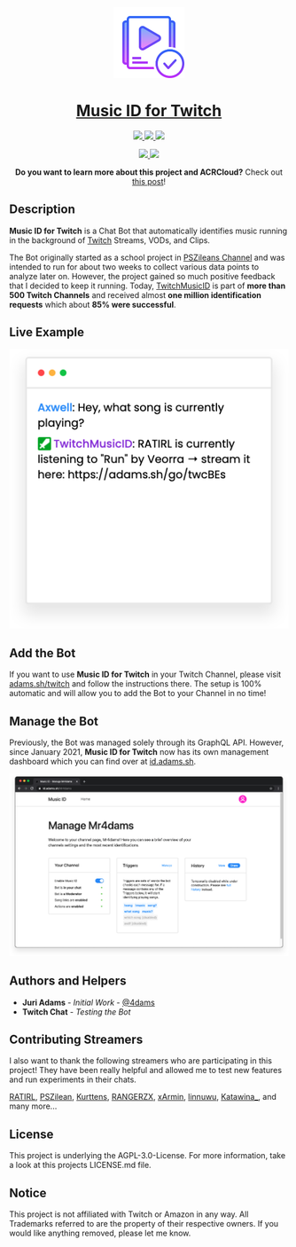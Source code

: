 <p align="center">
    <a href="https://adams.sh/twitch">
        <img src="assets/logo.png" height="128">
        <h1 align="center">Music ID for Twitch</h1>
    </a>
</p>

<p align="center">
    <a href="https://adams.sh/twitch" target="_blank">
        <img src="https://img.shields.io/badge/INSTALL-MUSIC ID-%23000000?style=for-the-badge">
    </a>
    <a href="https://buymeacoffee.com/juri" target="_blank">
        <img src="https://img.shields.io/badge/SUPPORT-$1-%23000000?style=for-the-badge">
    </a>
    <a href="https://github.com/4dams/twitch-music-id/blob/master/LICENSE.md" target="_blank">
        <img src="https://img.shields.io/badge/LICENSE-AGPL--3.0-%23000000?style=for-the-badge">
    </a>
</p>

<p align="center">
    <a href="https://github.com/4dams/twitch-music-id/issues" target="_blank">
        <img src="https://img.shields.io/github/issues/4dams/twitch-music-id?style=for-the-badge">
    <a>
    <a href="https://github.com/4dams/twitch-music-id/pulls" target="_blank">
        <img src="https://img.shields.io/github/issues-pr/4dams/twitch-music-id?style=for-the-badge">
    </a>
</p>

<p align="center">
    <b>Do you want to learn more about this project and ACRCloud?</b> Check out <a href="https://medium.com/@juriadams/273b2ae7a8cb" target="_blank">this post</a>!
</p>

## Description

**Music ID for Twitch** is a Chat Bot that automatically identifies music running in the background of [Twitch](https://twitch.tv/) Streams, VODs, and Clips.

The Bot originally started as a school project in [PSZileans Channel](https://twitch.tv/ratirl) and was intended to run for about two weeks to collect various data points to analyze later on. However, the project gained so much positive feedback that I decided to keep it running. Today, [TwitchMusicID](https://twitch.tv/twitchmusicid) is part of **more than 500 Twitch Channels** and received almost **one million identification requests** which about **85% were successful**.

## Live Example

![](assets/example.png)

## Add the Bot

If you want to use **Music ID for Twitch** in your Twitch Channel, please visit [adams.sh/twitch](https://adams.sh/twitch) and follow the instructions there. The setup is 100% automatic and will allow you to add the Bot to your Channel in no time!

## Manage the Bot

Previously, the Bot was managed solely through its GraphQL API. However, since January 2021, **Music ID for Twitch** now has its own management dashboard which you can find over at [id.adams.sh](https://music-id.adams.sh).

![id.adams.sh](assets/dashboard.png)

## Authors and Helpers

-   **Juri Adams** - _Initial Work_ - [@4dams](https://github.com/4dams)
-   **Twitch Chat** - _Testing the Bot_

## Contributing Streamers

I also want to thank the following streamers who are participating in this project! They have been really helpful and allowed me to test new features and run experiments in their chats.

[RATIRL](https://twitch.tv/ratirl), [PSZilean](https://twitch.tv/pszilean), [Kurttens](https://twitch.tv/Kurttens), [RANGERZX](https://twitch.tv/RANGERZX), [xArmin](https://twitch.tv/xArmin), [linnuwu](https://twitch.tv/linnuwu), [Katawina\_](https://twitch.tv/katawina_), and many more...

## License

This project is underlying the AGPL-3.0-License. For more information, take a look at this projects LICENSE.md file.

## Notice

This project is not affiliated with Twitch or Amazon in any way. All Trademarks referred to are the property of their respective owners. If you would like anything removed, please let me know.
